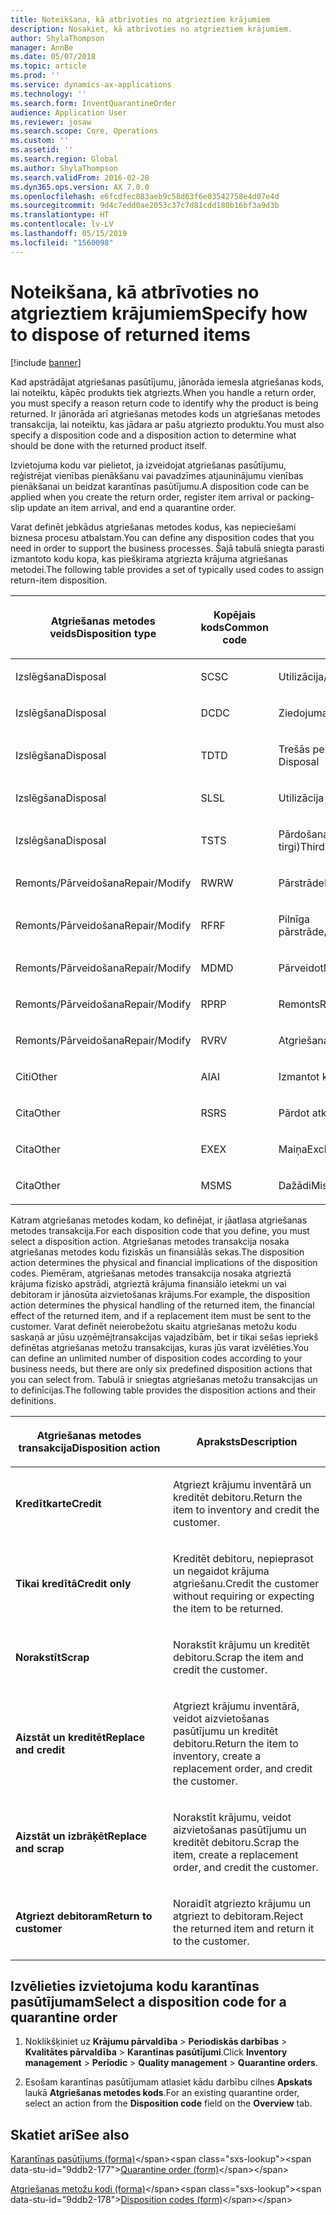 ```yaml
---
title: Noteikšana, kā atbrīvoties no atgrieztiem krājumiem
description: Nosakiet, kā atbrīvoties no atgrieztiem krājumiem.
author: ShylaThompson
manager: AnnBe
ms.date: 05/07/2018
ms.topic: article
ms.prod: ''
ms.service: dynamics-ax-applications
ms.technology: ''
ms.search.form: InventQuarantineOrder
audience: Application User
ms.reviewer: josaw
ms.search.scope: Core, Operations
ms.custom: ''
ms.assetid: ''
ms.search.region: Global
ms.author: ShylaThompson
ms.search.validFrom: 2016-02-28
ms.dyn365.ops.version: AX 7.0.0
ms.openlocfilehash: e6fcdfec083aeb9c58d63f6e03542758e4d07e4d
ms.sourcegitcommit: 9d4c7edd0ae2053c37c7d81cdd180b16bf3a9d3b
ms.translationtype: HT
ms.contentlocale: lv-LV
ms.lasthandoff: 05/15/2019
ms.locfileid: "1560098"
---
```

# <a name="specify-how-to-dispose-of-returned-items"></a><span data-ttu-id="9ddb2-103">Noteikšana, kā atbrīvoties no atgrieztiem krājumiem</span><span class="sxs-lookup"><span data-stu-id="9ddb2-103">Specify how to dispose of returned items</span></span> 

[!include [banner](../includes/banner.md)]


<span data-ttu-id="9ddb2-104">Kad apstrādājat atgriešanas pasūtījumu, jānorāda iemesla atgriešanas kods, lai noteiktu, kāpēc produkts tiek atgriezts.</span><span class="sxs-lookup"><span data-stu-id="9ddb2-104">When you handle a return order, you must specify a reason return code to identify why the product is being returned.</span></span> <span data-ttu-id="9ddb2-105">Ir jānorāda arī atgriešanas metodes kods un atgriešanas metodes transakcija, lai noteiktu, kas jādara ar pašu atgriezto produktu.</span><span class="sxs-lookup"><span data-stu-id="9ddb2-105">You must also specify a disposition code and a disposition action to determine what should be done with the returned product itself.</span></span>

<span data-ttu-id="9ddb2-106">Izvietojuma kodu var pielietot, ja izveidojat atgriešanas pasūtījumu, reģistrējat vienības pienākšanu vai pavadzīmes atjauninājumu vienības pienākšanai un beidzat karantīnas pasūtījumu.</span><span class="sxs-lookup"><span data-stu-id="9ddb2-106">A disposition code can be applied when you create the return order, register item arrival or packing-slip update an item arrival, and end a quarantine order.</span></span>

<span data-ttu-id="9ddb2-107">Varat definēt jebkādus atgriešanas metodes kodus, kas nepieciešami biznesa procesu atbalstam.</span><span class="sxs-lookup"><span data-stu-id="9ddb2-107">You can define any disposition codes that you need in order to support the business processes.</span></span> <span data-ttu-id="9ddb2-108">Šajā tabulā sniegta parasti izmantoto kodu kopa, kas piešķirama atgriezta krājuma atgriešanas metodei.</span><span class="sxs-lookup"><span data-stu-id="9ddb2-108">The following table provides a set of typically used codes to assign return-item disposition.</span></span>

<table>
<colgroup>
<col style="width: 33%" />
<col style="width: 33%" />
<col style="width: 33%" />
</colgroup>
<thead>
<tr class="header">
<th><p><span data-ttu-id="9ddb2-109">Atgriešanas metodes veids</span><span class="sxs-lookup"><span data-stu-id="9ddb2-109">Disposition type</span></span></p></th>
<th><p><span data-ttu-id="9ddb2-110">Kopējais kods</span><span class="sxs-lookup"><span data-stu-id="9ddb2-110">Common code</span></span></p></th>
<th><p><span data-ttu-id="9ddb2-111">Apraksts</span><span class="sxs-lookup"><span data-stu-id="9ddb2-111">Description</span></span></p></th>
</tr>
</thead>
<tbody>
<tr class="odd">
<td><p><span data-ttu-id="9ddb2-112">Izslēgšana</span><span class="sxs-lookup"><span data-stu-id="9ddb2-112">Disposal</span></span></p></td>
<td><p><span data-ttu-id="9ddb2-113">SC</span><span class="sxs-lookup"><span data-stu-id="9ddb2-113">SC</span></span></p></td>
<td><p><span data-ttu-id="9ddb2-114">Utilizācija/Iznīcināšana</span><span class="sxs-lookup"><span data-stu-id="9ddb2-114">Scrap/Destroy</span></span></p></td>
</tr>
<tr class="even">
<td><p><span data-ttu-id="9ddb2-115">Izslēgšana</span><span class="sxs-lookup"><span data-stu-id="9ddb2-115">Disposal</span></span></p></td>
<td><p><span data-ttu-id="9ddb2-116">DC</span><span class="sxs-lookup"><span data-stu-id="9ddb2-116">DC</span></span></p></td>
<td><p><span data-ttu-id="9ddb2-117">Ziedojuma labdarībai</span><span class="sxs-lookup"><span data-stu-id="9ddb2-117">Donate to Charity</span></span></p></td>
</tr>
<tr class="odd">
<td><p><span data-ttu-id="9ddb2-118">Izslēgšana</span><span class="sxs-lookup"><span data-stu-id="9ddb2-118">Disposal</span></span></p></td>
<td><p><span data-ttu-id="9ddb2-119">TD</span><span class="sxs-lookup"><span data-stu-id="9ddb2-119">TD</span></span></p></td>
<td><p><span data-ttu-id="9ddb2-120">Trešās personas izslēgšana</span><span class="sxs-lookup"><span data-stu-id="9ddb2-120">Third-Party Disposal</span></span></p></td>
</tr>
<tr class="even">
<td><p><span data-ttu-id="9ddb2-121">Izslēgšana</span><span class="sxs-lookup"><span data-stu-id="9ddb2-121">Disposal</span></span></p></td>
<td><p><span data-ttu-id="9ddb2-122">SL</span><span class="sxs-lookup"><span data-stu-id="9ddb2-122">SL</span></span></p></td>
<td><p><span data-ttu-id="9ddb2-123">Utilizācija izejvielām</span><span class="sxs-lookup"><span data-stu-id="9ddb2-123">Salvage</span></span></p></td>
</tr>
<tr class="odd">
<td><p><span data-ttu-id="9ddb2-124">Izslēgšana</span><span class="sxs-lookup"><span data-stu-id="9ddb2-124">Disposal</span></span></p></td>
<td><p><span data-ttu-id="9ddb2-125">TS</span><span class="sxs-lookup"><span data-stu-id="9ddb2-125">TS</span></span></p></td>
<td><p><span data-ttu-id="9ddb2-126">Pārdošana trešajai personai (sekundārie tirgi)</span><span class="sxs-lookup"><span data-stu-id="9ddb2-126">Third-Party Sale (Secondary Markets)</span></span></p></td>
</tr>
<tr class="even">
<td><p><span data-ttu-id="9ddb2-127">Remonts/Pārveidošana</span><span class="sxs-lookup"><span data-stu-id="9ddb2-127">Repair/Modify</span></span></p></td>
<td><p><span data-ttu-id="9ddb2-128">RW</span><span class="sxs-lookup"><span data-stu-id="9ddb2-128">RW</span></span></p></td>
<td><p><span data-ttu-id="9ddb2-129">Pārstrāde</span><span class="sxs-lookup"><span data-stu-id="9ddb2-129">Rework</span></span></p></td>
</tr>
<tr class="odd">
<td><p><span data-ttu-id="9ddb2-130">Remonts/Pārveidošana</span><span class="sxs-lookup"><span data-stu-id="9ddb2-130">Repair/Modify</span></span></p></td>
<td><p><span data-ttu-id="9ddb2-131">RF</span><span class="sxs-lookup"><span data-stu-id="9ddb2-131">RF</span></span></p></td>
<td><p><span data-ttu-id="9ddb2-132">Pilnīga pārstrāde/Uzlabošana</span><span class="sxs-lookup"><span data-stu-id="9ddb2-132">Remanufacture/Refurbish</span></span></p></td>
</tr>
<tr class="even">
<td><p><span data-ttu-id="9ddb2-133">Remonts/Pārveidošana</span><span class="sxs-lookup"><span data-stu-id="9ddb2-133">Repair/Modify</span></span></p></td>
<td><p><span data-ttu-id="9ddb2-134">MD</span><span class="sxs-lookup"><span data-stu-id="9ddb2-134">MD</span></span></p></td>
<td><p><span data-ttu-id="9ddb2-135">Pārveidot</span><span class="sxs-lookup"><span data-stu-id="9ddb2-135">Modify</span></span></p></td>
</tr>
<tr class="odd">
<td><p><span data-ttu-id="9ddb2-136">Remonts/Pārveidošana</span><span class="sxs-lookup"><span data-stu-id="9ddb2-136">Repair/Modify</span></span></p></td>
<td><p><span data-ttu-id="9ddb2-137">RP</span><span class="sxs-lookup"><span data-stu-id="9ddb2-137">RP</span></span></p></td>
<td><p><span data-ttu-id="9ddb2-138">Remonts</span><span class="sxs-lookup"><span data-stu-id="9ddb2-138">Repair</span></span></p></td>
</tr>
<tr class="even">
<td><p><span data-ttu-id="9ddb2-139">Remonts/Pārveidošana</span><span class="sxs-lookup"><span data-stu-id="9ddb2-139">Repair/Modify</span></span></p></td>
<td><p><span data-ttu-id="9ddb2-140">RV</span><span class="sxs-lookup"><span data-stu-id="9ddb2-140">RV</span></span></p></td>
<td><p><span data-ttu-id="9ddb2-141">Atgriešana kreditoram</span><span class="sxs-lookup"><span data-stu-id="9ddb2-141">Return to Vendor</span></span></p></td>
</tr>
<tr class="odd">
<td><p><span data-ttu-id="9ddb2-142">Citi</span><span class="sxs-lookup"><span data-stu-id="9ddb2-142">Other</span></span></p></td>
<td><p><span data-ttu-id="9ddb2-143">AI</span><span class="sxs-lookup"><span data-stu-id="9ddb2-143">AI</span></span></p></td>
<td><p><span data-ttu-id="9ddb2-144">Izmantot kā</span><span class="sxs-lookup"><span data-stu-id="9ddb2-144">Use as is</span></span></p></td>
</tr>
<tr class="even">
<td><p><span data-ttu-id="9ddb2-145">Cita</span><span class="sxs-lookup"><span data-stu-id="9ddb2-145">Other</span></span></p></td>
<td><p><span data-ttu-id="9ddb2-146">RS</span><span class="sxs-lookup"><span data-stu-id="9ddb2-146">RS</span></span></p></td>
<td><p><span data-ttu-id="9ddb2-147">Pārdot atkāroti</span><span class="sxs-lookup"><span data-stu-id="9ddb2-147">Resale</span></span></p></td>
</tr>
<tr class="odd">
<td><p><span data-ttu-id="9ddb2-148">Cita</span><span class="sxs-lookup"><span data-stu-id="9ddb2-148">Other</span></span></p></td>
<td><p><span data-ttu-id="9ddb2-149">EX</span><span class="sxs-lookup"><span data-stu-id="9ddb2-149">EX</span></span></p></td>
<td><p><span data-ttu-id="9ddb2-150">Maiņa</span><span class="sxs-lookup"><span data-stu-id="9ddb2-150">Exchange</span></span></p></td>
</tr>
<tr class="even">
<td><p><span data-ttu-id="9ddb2-151">Cita</span><span class="sxs-lookup"><span data-stu-id="9ddb2-151">Other</span></span></p></td>
<td><p><span data-ttu-id="9ddb2-152">MS</span><span class="sxs-lookup"><span data-stu-id="9ddb2-152">MS</span></span></p></td>
<td><p><span data-ttu-id="9ddb2-153">Dažādi</span><span class="sxs-lookup"><span data-stu-id="9ddb2-153">Miscellaneous</span></span></p></td>
</tr>
</tbody>
</table>


<span data-ttu-id="9ddb2-154">Katram atgriešanas metodes kodam, ko definējat, ir jāatlasa atgriešanas metodes transakcija.</span><span class="sxs-lookup"><span data-stu-id="9ddb2-154">For each disposition code that you define, you must select a disposition action.</span></span> <span data-ttu-id="9ddb2-155">Atgriešanas metodes transakcija nosaka atgriešanas metodes kodu fiziskās un finansiālās sekas.</span><span class="sxs-lookup"><span data-stu-id="9ddb2-155">The disposition action determines the physical and financial implications of the disposition codes.</span></span> <span data-ttu-id="9ddb2-156">Piemēram, atgriešanas metodes transakcija nosaka atgrieztā krājuma fizisko apstrādi, atgrieztā krājuma finansiālo ietekmi un vai debitoram ir jānosūta aizvietošanas krājums.</span><span class="sxs-lookup"><span data-stu-id="9ddb2-156">For example, the disposition action determines the physical handling of the returned item, the financial effect of the returned item, and if a replacement item must be sent to the customer.</span></span> <span data-ttu-id="9ddb2-157">Varat definēt neierobežotu skaitu atgriešanas metožu kodu saskaņā ar jūsu uzņēmējtransakcijas vajadzībām, bet ir tikai sešas iepriekš definētas atgriešanas metožu transakcijas, kuras jūs varat izvēlēties.</span><span class="sxs-lookup"><span data-stu-id="9ddb2-157">You can define an unlimited number of disposition codes according to your business needs, but there are only six predefined disposition actions that you can select from.</span></span> <span data-ttu-id="9ddb2-158">Tabulā ir sniegtas atgriešanas metožu transakcijas un to definīcijas.</span><span class="sxs-lookup"><span data-stu-id="9ddb2-158">The following table provides the disposition actions and their definitions.</span></span>

<table>
<colgroup>
<col style="width: 50%" />
<col style="width: 50%" />
</colgroup>
<thead>
<tr class="header">
<th><p><span data-ttu-id="9ddb2-159">Atgriešanas metodes transakcija</span><span class="sxs-lookup"><span data-stu-id="9ddb2-159">Disposition action</span></span></p></th>
<th><p><span data-ttu-id="9ddb2-160">Apraksts</span><span class="sxs-lookup"><span data-stu-id="9ddb2-160">Description</span></span></p></th>
</tr>
</thead>
<tbody>
<tr class="odd">
<td><p><span data-ttu-id="9ddb2-161"><strong>Kredītkarte</strong></span><span class="sxs-lookup"><span data-stu-id="9ddb2-161"><strong>Credit</strong></span></span></p></td>
<td><p><span data-ttu-id="9ddb2-162">Atgriezt krājumu inventārā un kreditēt debitoru.</span><span class="sxs-lookup"><span data-stu-id="9ddb2-162">Return the item to inventory and credit the customer.</span></span></p></td>
</tr>
<tr class="even">
<td><p><span data-ttu-id="9ddb2-163"><strong>Tikai kredītā</strong></span><span class="sxs-lookup"><span data-stu-id="9ddb2-163"><strong>Credit only</strong></span></span></p></td>
<td><p><span data-ttu-id="9ddb2-164">Kreditēt debitoru, nepieprasot un negaidot krājuma atgriešanu.</span><span class="sxs-lookup"><span data-stu-id="9ddb2-164">Credit the customer without requiring or expecting the item to be returned.</span></span></p></td>
</tr>
<tr class="odd">
<td><p><span data-ttu-id="9ddb2-165"><strong>Norakstīt</strong></span><span class="sxs-lookup"><span data-stu-id="9ddb2-165"><strong>Scrap</strong></span></span></p></td>
<td><p><span data-ttu-id="9ddb2-166">Norakstīt krājumu un kreditēt debitoru.</span><span class="sxs-lookup"><span data-stu-id="9ddb2-166">Scrap the item and credit the customer.</span></span></p></td>
</tr>
<tr class="even">
<td><p><span data-ttu-id="9ddb2-167"><strong>Aizstāt un kreditēt</strong></span><span class="sxs-lookup"><span data-stu-id="9ddb2-167"><strong>Replace and credit</strong></span></span></p></td>
<td><p><span data-ttu-id="9ddb2-168">Atgriezt krājumu inventārā, veidot aizvietošanas pasūtījumu un kreditēt debitoru.</span><span class="sxs-lookup"><span data-stu-id="9ddb2-168">Return the item to inventory, create a replacement order, and credit the customer.</span></span></p></td>
</tr>
<tr class="odd">
<td><p><span data-ttu-id="9ddb2-169"><strong>Aizstāt un izbrāķēt</strong></span><span class="sxs-lookup"><span data-stu-id="9ddb2-169"><strong>Replace and scrap</strong></span></span></p></td>
<td><p><span data-ttu-id="9ddb2-170">Norakstīt krājumu, veidot aizvietošanas pasūtījumu un kreditēt debitoru.</span><span class="sxs-lookup"><span data-stu-id="9ddb2-170">Scrap the item, create a replacement order, and credit the customer.</span></span></p></td>
</tr>
<tr class="even">
<td><p><span data-ttu-id="9ddb2-171"><strong>Atgriezt debitoram</strong></span><span class="sxs-lookup"><span data-stu-id="9ddb2-171"><strong>Return to customer</strong></span></span></p></td>
<td><p><span data-ttu-id="9ddb2-172">Noraidīt atgriezto krājumu un atgriezt to debitoram.</span><span class="sxs-lookup"><span data-stu-id="9ddb2-172">Reject the returned item and return it to the customer.</span></span></p></td>
</tr>
</tbody>
</table>


## <a name="select-a-disposition-code-for-a-quarantine-order"></a><span data-ttu-id="9ddb2-173">Izvēlieties izvietojuma kodu karantīnas pasūtījumam</span><span class="sxs-lookup"><span data-stu-id="9ddb2-173">Select a disposition code for a quarantine order</span></span>

1.  <span data-ttu-id="9ddb2-174">Noklikšķiniet uz **Krājumu pārvaldība** \> **Periodiskās darbības** \> **Kvalitātes pārvaldība** \> **Karantīnas pasūtījumi**.</span><span class="sxs-lookup"><span data-stu-id="9ddb2-174">Click **Inventory management** \> **Periodic** \> **Quality management** \> **Quarantine orders**.</span></span>

2.  <span data-ttu-id="9ddb2-175">Esošam karantīnas pasūtījumam atlasiet kādu darbību cilnes **Apskats** laukā **Atgriešanas metodes kods**.</span><span class="sxs-lookup"><span data-stu-id="9ddb2-175">For an existing quarantine order, select an action from the **Disposition code** field on the **Overview** tab.</span></span>



## <a name="see-also"></a><span data-ttu-id="9ddb2-176">Skatiet arī</span><span class="sxs-lookup"><span data-stu-id="9ddb2-176">See also</span></span>

<span data-ttu-id="9ddb2-177">[Karantīnas pasūtījums (forma)](https://technet.microsoft.com/en-us/library/aa554073(v=ax.60))</span><span class="sxs-lookup"><span data-stu-id="9ddb2-177">[Quarantine order (form)](https://technet.microsoft.com/en-us/library/aa554073(v=ax.60))</span></span>

<span data-ttu-id="9ddb2-178">[Atgriešanas metožu kodi (forma)](https://technet.microsoft.com/en-us/library/hh597113\(v=ax.60\))</span><span class="sxs-lookup"><span data-stu-id="9ddb2-178">[Disposition codes (form)](https://technet.microsoft.com/en-us/library/hh597113\(v=ax.60\))</span></span>

  


